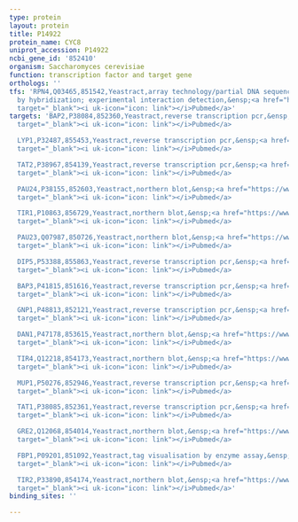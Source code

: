 ```yaml
---
type: protein
layout: protein
title: P14922
protein_name: CYC8
uniprot_accession: P14922
ncbi_gene_id: '852410'
organism: Saccharomyces cerevisiae
function: transcription factor and target gene
orthologs: ''
tfs: 'RPN4,Q03465,851542,Yeastract,array technology/partial DNA sequence identification
  by hybridization; experimental interaction detection,&ensp;<a href="https://www.ncbi.nlm.nih.gov/pubmed/?term=21931558%5Buid%5D+OR+18627600%5Buid%5D+OR+24170807%5Buid%5D"
  target="_blank"><i uk-icon="icon: link"></i>Pubmed</a>'
targets: 'BAP2,P38084,852360,Yeastract,reverse transcription pcr,&ensp;<a href="https://www.ncbi.nlm.nih.gov/pubmed/?term=26546823%5Buid%5D+OR+24170807%5Buid%5D"
  target="_blank"><i uk-icon="icon: link"></i>Pubmed</a>

  LYP1,P32487,855453,Yeastract,reverse transcription pcr,&ensp;<a href="https://www.ncbi.nlm.nih.gov/pubmed/?term=26546823%5Buid%5D+OR+24170807%5Buid%5D"
  target="_blank"><i uk-icon="icon: link"></i>Pubmed</a>

  TAT2,P38967,854139,Yeastract,reverse transcription pcr,&ensp;<a href="https://www.ncbi.nlm.nih.gov/pubmed/?term=26546823%5Buid%5D+OR+24170807%5Buid%5D"
  target="_blank"><i uk-icon="icon: link"></i>Pubmed</a>

  PAU24,P38155,852603,Yeastract,northern blot,&ensp;<a href="https://www.ncbi.nlm.nih.gov/pubmed/?term=11238402%5Buid%5D+OR+24170807%5Buid%5D"
  target="_blank"><i uk-icon="icon: link"></i>Pubmed</a>

  TIR1,P10863,856729,Yeastract,northern blot,&ensp;<a href="https://www.ncbi.nlm.nih.gov/pubmed/?term=11238402%5Buid%5D+OR+24170807%5Buid%5D"
  target="_blank"><i uk-icon="icon: link"></i>Pubmed</a>

  PAU23,Q07987,850726,Yeastract,northern blot,&ensp;<a href="https://www.ncbi.nlm.nih.gov/pubmed/?term=11238402%5Buid%5D+OR+24170807%5Buid%5D"
  target="_blank"><i uk-icon="icon: link"></i>Pubmed</a>

  DIP5,P53388,855863,Yeastract,reverse transcription pcr,&ensp;<a href="https://www.ncbi.nlm.nih.gov/pubmed/?term=26546823%5Buid%5D+OR+24170807%5Buid%5D"
  target="_blank"><i uk-icon="icon: link"></i>Pubmed</a>

  BAP3,P41815,851616,Yeastract,reverse transcription pcr,&ensp;<a href="https://www.ncbi.nlm.nih.gov/pubmed/?term=26546823%5Buid%5D+OR+24170807%5Buid%5D"
  target="_blank"><i uk-icon="icon: link"></i>Pubmed</a>

  GNP1,P48813,852121,Yeastract,reverse transcription pcr,&ensp;<a href="https://www.ncbi.nlm.nih.gov/pubmed/?term=26546823%5Buid%5D+OR+24170807%5Buid%5D"
  target="_blank"><i uk-icon="icon: link"></i>Pubmed</a>

  DAN1,P47178,853615,Yeastract,northern blot,&ensp;<a href="https://www.ncbi.nlm.nih.gov/pubmed/?term=11238402%5Buid%5D+OR+24170807%5Buid%5D"
  target="_blank"><i uk-icon="icon: link"></i>Pubmed</a>

  TIR4,Q12218,854173,Yeastract,northern blot,&ensp;<a href="https://www.ncbi.nlm.nih.gov/pubmed/?term=11238402%5Buid%5D+OR+24170807%5Buid%5D"
  target="_blank"><i uk-icon="icon: link"></i>Pubmed</a>

  MUP1,P50276,852946,Yeastract,reverse transcription pcr,&ensp;<a href="https://www.ncbi.nlm.nih.gov/pubmed/?term=26546823%5Buid%5D+OR+24170807%5Buid%5D"
  target="_blank"><i uk-icon="icon: link"></i>Pubmed</a>

  TAT1,P38085,852361,Yeastract,reverse transcription pcr,&ensp;<a href="https://www.ncbi.nlm.nih.gov/pubmed/?term=26546823%5Buid%5D+OR+24170807%5Buid%5D"
  target="_blank"><i uk-icon="icon: link"></i>Pubmed</a>

  GRE2,Q12068,854014,Yeastract,northern blot,&ensp;<a href="https://www.ncbi.nlm.nih.gov/pubmed/?term=11401713%5Buid%5D+OR+24170807%5Buid%5D"
  target="_blank"><i uk-icon="icon: link"></i>Pubmed</a>

  FBP1,P09201,851092,Yeastract,tag visualisation by enzyme assay,&ensp;<a href="https://www.ncbi.nlm.nih.gov/pubmed/?term=24170807%5Buid%5D+OR+11563983%5Buid%5D"
  target="_blank"><i uk-icon="icon: link"></i>Pubmed</a>

  TIR2,P33890,854174,Yeastract,northern blot,&ensp;<a href="https://www.ncbi.nlm.nih.gov/pubmed/?term=11238402%5Buid%5D+OR+24170807%5Buid%5D"
  target="_blank"><i uk-icon="icon: link"></i>Pubmed</a>'
binding_sites: ''

---
```


